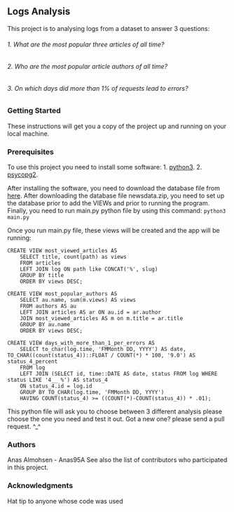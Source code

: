 ## Logs Analysis
This project is to analysing logs from a dataset to answer 3 questions:
###### 1. What are the most popular three articles of all time?
###### 2. Who are the most popular article authors of all time?
###### 3. On which days did more than 1% of requests lead to errors?

### Getting Started
These instructions will get you a copy of the project up and running on your local machine.

### Prerequisites
To use this project you need to install some software:
    1. [python3](https://www.python.org/downloads/).
    2. [psycopg2](http://initd.org/psycopg/download/).

After installing the software, you need to download the database file from [here](https://d17h27t6h515a5.cloudfront.net/topher/2016/August/57b5f748_newsdata/newsdata.zip).
After downloading the database file newsdata.zip, you need to set up the database prior to
add the VIEWs and prior to running the program. Finally, you need to run main.py python file by using this command:
`python3 main.py`

Once you run main.py file, these views will be created and the app will be running:

    
    CREATE VIEW most_viewed_articles AS
        SELECT title, count(path) as views 
        FROM articles 
        LEFT JOIN log ON path like CONCAT('%', slug) 
        GROUP BY title 
        ORDER BY views DESC;

    CREATE VIEW most_popular_authors AS
        SELECT au.name, sum(m.views) AS views 
        FROM authors AS au 
        LEFT JOIN articles AS ar ON au.id = ar.author 
        JOIN most_viewed_articles AS m on m.title = ar.title 
        GROUP BY au.name 
        ORDER BY views DESC;

    CREATE VIEW days_with_more_than_1_per_errors AS
        SELECT to_char(log.time, 'FMMonth DD, YYYY') AS date, TO_CHAR((count(status_4))::FLOAT / COUNT(*) * 100, '9.0') AS status_4_percent 
        FROM log 
        LEFT JOIN (SELECT id, time::DATE AS date, status FROM log WHERE status LIKE '4__ %') AS status_4
        ON status_4.id = log.id
        GROUP BY TO_CHAR(log.time, 'FMMonth DD, YYYY')
        HAVING COUNT(status_4) >= ((COUNT(*)-COUNT(status_4)) * .01);
        

This python file will ask you to choose between 3 different analysis please choose the one you need and test it out. Got a new one? please send a pull request. ^_^

### Authors
Anas Almohsen - Anas95A
See also the list of contributors who participated in this project.

### Acknowledgments
Hat tip to anyone whose code was used
